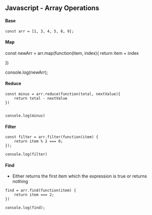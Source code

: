 ## Javascript - Array Operations

#### Base
``` 
const arr = [1, 3, 4, 5, 8, 9];
```
#### Map
const newArr = arr.map(function(item, index){
    return item + index

})

console.log(newArr);

#### Reduce
```
const minus = arr.reduce(function(total, nextValue){
    return total - nextValue
})


console.log(minus)
```

#### Filter
```
const filter = arr.filter(function(item) {
    return item % 2 === 0;
});

console.log(filter)
```
#### Find
* Either returns the first item which the expression is true or returns nothing
```
find = arr.find(function(item) {
    return item === 2;
})

console.log(find);
```